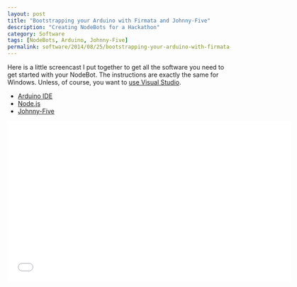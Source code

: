 ```yaml
---
layout: post
title: "Bootstrapping your Arduino with Firmata and Johnny-Five"
description: "Creating NodeBots for a Hackathon"
category: Software
tags: [NodeBots, Arduino, Johnny-Five]
permalink: software/2014/08/25/bootstrapping-your-arduino-with-firmata-and-johnny-five.html
---
```


Here is a little screencast I put together to get all the software you need to get started with your NodeBot.  The instructions are exactly the same for Windows. Unless, of course, you want to [use Visual Studio](/software/2014/08/25/using-visual-studio-to-program-your-nodebot.html).  

- [Arduino IDE](http://arduino.cc/en/Main/Software)
- [Node.js](http://nodejs.org)
- [Johnny-Five](https://github.com/rwaldron/johnny-five)   

<iframe width="640" height="360" src="//www.youtube.com/embed/j-Xvb386Dr0" frameborder="0" allowfullscreen></iframe>



